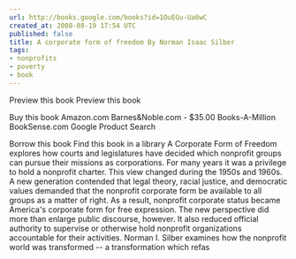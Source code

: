 ```yaml
---
url: http://books.google.com/books?id=1OuEGu-Ua6wC
created_at: 2008-08-19 17:54 UTC
published: false
title: A corporate form of freedom By Norman Isaac Silber
tags:
- nonprofits
- poverty
- book
---
```


Preview this book
Preview this book

Buy this book
Amazon.com
Barnes&Noble.com - $35.00
Books-A-Million
BookSense.com
Google Product Search
 
Borrow this book
Find this book in a library
A Corporate Form of Freedom explores how courts and legislatures have decided which nonprofit groups can pursue their missions as corporations. For many years it was a privilege to hold a nonprofit charter. This view changed during the 1950s and 1960s. A new generation contended that legal theory, racial justice, and democratic values demanded that the nonprofit corporate form be available to all groups as a matter of right. As a result, nonprofit corporate status became America's corporate form for free expression. The new perspective did more than enlarge public discourse, however. It also reduced official authority to supervise or otherwise hold nonprofit organizations accountable for their activities. Norman I. Silber examines how the nonprofit world was transformed -- a transformation which refas
